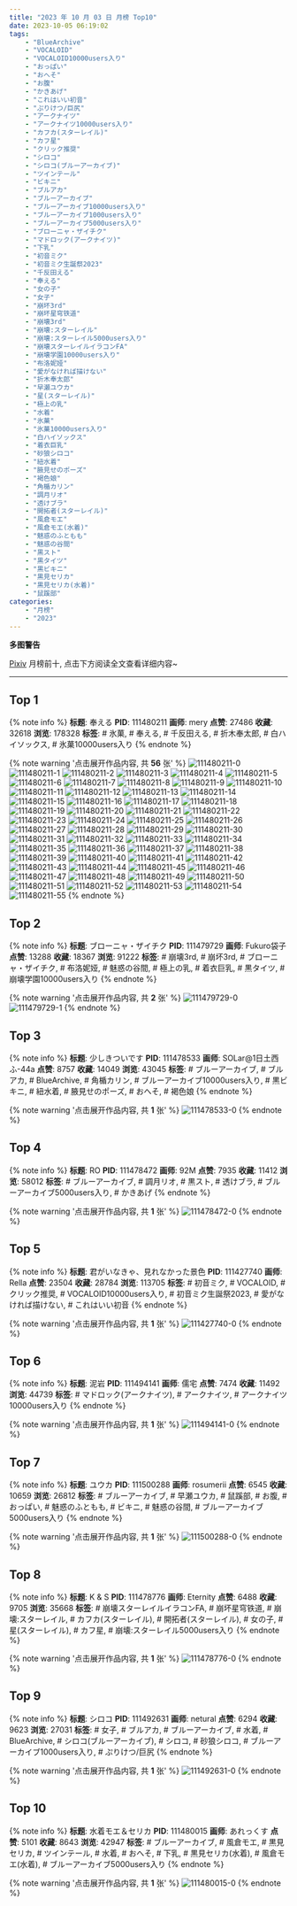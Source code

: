 ```yaml
---
title: "2023 年 10 月 03 日 月榜 Top10"
date: 2023-10-05 06:19:02
tags:
    - "BlueArchive"
    - "VOCALOID"
    - "VOCALOID10000users入り"
    - "おっぱい"
    - "おへそ"
    - "お腹"
    - "かきあげ"
    - "これはいい初音"
    - "ぷりけつ/巨尻"
    - "アークナイツ"
    - "アークナイツ10000users入り"
    - "カフカ(スターレイル)"
    - "カフ星"
    - "クリック推奨"
    - "シロコ"
    - "シロコ(ブルーアーカイブ)"
    - "ツインテール"
    - "ビキニ"
    - "ブルアカ"
    - "ブルーアーカイブ"
    - "ブルーアーカイブ10000users入り"
    - "ブルーアーカイブ1000users入り"
    - "ブルーアーカイブ5000users入り"
    - "ブローニャ・ザイチク"
    - "マドロック(アークナイツ)"
    - "下乳"
    - "初音ミク"
    - "初音ミク生誕祭2023"
    - "千反田える"
    - "奉える"
    - "女の子"
    - "女子"
    - "崩坏3rd"
    - "崩坏星穹铁道"
    - "崩壊3rd"
    - "崩壊:スターレイル"
    - "崩壊:スターレイル5000users入り"
    - "崩壊スターレイルイラコンFA"
    - "崩壊学園10000users入り"
    - "布洛妮娅"
    - "愛がなければ描けない"
    - "折木奉太郎"
    - "早瀬ユウカ"
    - "星(スターレイル)"
    - "極上の乳"
    - "水着"
    - "氷菓"
    - "氷菓10000users入り"
    - "白ハイソックス"
    - "着衣巨乳"
    - "砂狼シロコ"
    - "紐水着"
    - "腋見せのポーズ"
    - "褐色娘"
    - "角楯カリン"
    - "調月リオ"
    - "透けブラ"
    - "開拓者(スターレイル)"
    - "風倉モエ"
    - "風倉モエ(水着)"
    - "魅惑のふともも"
    - "魅惑の谷間"
    - "黒スト"
    - "黒タイツ"
    - "黒ビキニ"
    - "黒見セリカ"
    - "黒見セリカ(水着)"
    - "鼠蹊部"
categories:
    - "月榜"
    - "2023"
---
```


<i class="fa fa-triangle-exclamation"></i>**多图警告**<i class="fa fa-triangle-exclamation"></i>

[Pixiv](https://www.pixiv.net/) 月榜前十, 点击下方阅读全文查看详细内容~

<!-- more -->

---

## Top 1

{% note info %}
**标题**: 奉える
**PID**: 111480211 **画师**: mery
**点赞**: 27486 **收藏**: 32618 **浏览**: 178328
**标签**: # 氷菓, # 奉える, # 千反田える, # 折木奉太郎, # 白ハイソックス, # 氷菓10000users入り
{% endnote %}

{% note warning '点击展开作品内容, 共 **56** 张' %}
![111480211-0](https://i.pixiv.re/img-original/img/2023/09/06/00/46/45/111480211_p0.png)
![111480211-1](https://i.pixiv.re/img-original/img/2023/09/06/00/46/45/111480211_p1.png)
![111480211-2](https://i.pixiv.re/img-original/img/2023/09/06/00/46/45/111480211_p2.png)
![111480211-3](https://i.pixiv.re/img-original/img/2023/09/06/00/46/45/111480211_p3.png)
![111480211-4](https://i.pixiv.re/img-original/img/2023/09/06/00/46/45/111480211_p4.png)
![111480211-5](https://i.pixiv.re/img-original/img/2023/09/06/00/46/45/111480211_p5.png)
![111480211-6](https://i.pixiv.re/img-original/img/2023/09/06/00/46/45/111480211_p6.png)
![111480211-7](https://i.pixiv.re/img-original/img/2023/09/06/00/46/45/111480211_p7.png)
![111480211-8](https://i.pixiv.re/img-original/img/2023/09/06/00/46/45/111480211_p8.png)
![111480211-9](https://i.pixiv.re/img-original/img/2023/09/06/00/46/45/111480211_p9.png)
![111480211-10](https://i.pixiv.re/img-original/img/2023/09/06/00/46/45/111480211_p10.png)
![111480211-11](https://i.pixiv.re/img-original/img/2023/09/06/00/46/45/111480211_p11.png)
![111480211-12](https://i.pixiv.re/img-original/img/2023/09/06/00/46/45/111480211_p12.png)
![111480211-13](https://i.pixiv.re/img-original/img/2023/09/06/00/46/45/111480211_p13.png)
![111480211-14](https://i.pixiv.re/img-original/img/2023/09/06/00/46/45/111480211_p14.png)
![111480211-15](https://i.pixiv.re/img-original/img/2023/09/06/00/46/45/111480211_p15.png)
![111480211-16](https://i.pixiv.re/img-original/img/2023/09/06/00/46/45/111480211_p16.png)
![111480211-17](https://i.pixiv.re/img-original/img/2023/09/06/00/46/45/111480211_p17.png)
![111480211-18](https://i.pixiv.re/img-original/img/2023/09/06/00/46/45/111480211_p18.png)
![111480211-19](https://i.pixiv.re/img-original/img/2023/09/06/00/46/45/111480211_p19.png)
![111480211-20](https://i.pixiv.re/img-original/img/2023/09/06/00/46/45/111480211_p20.png)
![111480211-21](https://i.pixiv.re/img-original/img/2023/09/06/00/46/45/111480211_p21.png)
![111480211-22](https://i.pixiv.re/img-original/img/2023/09/06/00/46/45/111480211_p22.png)
![111480211-23](https://i.pixiv.re/img-original/img/2023/09/06/00/46/45/111480211_p23.png)
![111480211-24](https://i.pixiv.re/img-original/img/2023/09/06/00/46/45/111480211_p24.png)
![111480211-25](https://i.pixiv.re/img-original/img/2023/09/06/00/46/45/111480211_p25.png)
![111480211-26](https://i.pixiv.re/img-original/img/2023/09/06/00/46/45/111480211_p26.png)
![111480211-27](https://i.pixiv.re/img-original/img/2023/09/06/00/46/45/111480211_p27.png)
![111480211-28](https://i.pixiv.re/img-original/img/2023/09/06/00/46/45/111480211_p28.png)
![111480211-29](https://i.pixiv.re/img-original/img/2023/09/06/00/46/45/111480211_p29.png)
![111480211-30](https://i.pixiv.re/img-original/img/2023/09/06/00/46/45/111480211_p30.png)
![111480211-31](https://i.pixiv.re/img-original/img/2023/09/06/00/46/45/111480211_p31.png)
![111480211-32](https://i.pixiv.re/img-original/img/2023/09/06/00/46/45/111480211_p32.png)
![111480211-33](https://i.pixiv.re/img-original/img/2023/09/06/00/46/45/111480211_p33.png)
![111480211-34](https://i.pixiv.re/img-original/img/2023/09/06/00/46/45/111480211_p34.png)
![111480211-35](https://i.pixiv.re/img-original/img/2023/09/06/00/46/45/111480211_p35.png)
![111480211-36](https://i.pixiv.re/img-original/img/2023/09/06/00/46/45/111480211_p36.png)
![111480211-37](https://i.pixiv.re/img-original/img/2023/09/06/00/46/45/111480211_p37.png)
![111480211-38](https://i.pixiv.re/img-original/img/2023/09/06/00/46/45/111480211_p38.png)
![111480211-39](https://i.pixiv.re/img-original/img/2023/09/06/00/46/45/111480211_p39.png)
![111480211-40](https://i.pixiv.re/img-original/img/2023/09/06/00/46/45/111480211_p40.png)
![111480211-41](https://i.pixiv.re/img-original/img/2023/09/06/00/46/45/111480211_p41.png)
![111480211-42](https://i.pixiv.re/img-original/img/2023/09/06/00/46/45/111480211_p42.png)
![111480211-43](https://i.pixiv.re/img-original/img/2023/09/06/00/46/45/111480211_p43.png)
![111480211-44](https://i.pixiv.re/img-original/img/2023/09/06/00/46/45/111480211_p44.png)
![111480211-45](https://i.pixiv.re/img-original/img/2023/09/06/00/46/45/111480211_p45.png)
![111480211-46](https://i.pixiv.re/img-original/img/2023/09/06/00/46/45/111480211_p46.png)
![111480211-47](https://i.pixiv.re/img-original/img/2023/09/06/00/46/45/111480211_p47.png)
![111480211-48](https://i.pixiv.re/img-original/img/2023/09/06/00/46/45/111480211_p48.png)
![111480211-49](https://i.pixiv.re/img-original/img/2023/09/06/00/46/45/111480211_p49.png)
![111480211-50](https://i.pixiv.re/img-original/img/2023/09/06/00/46/45/111480211_p50.png)
![111480211-51](https://i.pixiv.re/img-original/img/2023/09/06/00/46/45/111480211_p51.png)
![111480211-52](https://i.pixiv.re/img-original/img/2023/09/06/00/46/45/111480211_p52.png)
![111480211-53](https://i.pixiv.re/img-original/img/2023/09/06/00/46/45/111480211_p53.png)
![111480211-54](https://i.pixiv.re/img-original/img/2023/09/06/00/46/45/111480211_p54.png)
![111480211-55](https://i.pixiv.re/img-original/img/2023/09/06/00/46/45/111480211_p55.png)
{% endnote %}

## Top 2

{% note info %}
**标题**: ブローニャ・ザイチク
**PID**: 111479729 **画师**: Fukuro袋子
**点赞**: 13288 **收藏**: 18367 **浏览**: 91222
**标签**: # 崩壊3rd, # 崩坏3rd, # ブローニャ・ザイチク, # 布洛妮娅, # 魅惑の谷間, # 極上の乳, # 着衣巨乳, # 黒タイツ, # 崩壊学園10000users入り
{% endnote %}

{% note warning '点击展开作品内容, 共 **2** 张' %}
![111479729-0](https://i.pixiv.re/img-original/img/2023/09/06/00/30/16/111479729_p0.jpg)
![111479729-1](https://i.pixiv.re/img-original/img/2023/09/06/00/30/16/111479729_p1.jpg)
{% endnote %}

## Top 3

{% note info %}
**标题**: 少しきついです
**PID**: 111478533 **画师**: SOLar@1日土西ふ-44a
**点赞**: 8757 **收藏**: 14049 **浏览**: 43045
**标签**: # ブルーアーカイブ, # ブルアカ, # BlueArchive, # 角楯カリン, # ブルーアーカイブ10000users入り, # 黒ビキニ, # 紐水着, # 腋見せのポーズ, # おへそ, # 褐色娘
{% endnote %}

{% note warning '点击展开作品内容, 共 **1** 张' %}
![111478533-0](https://i.pixiv.re/img-original/img/2023/09/06/00/00/41/111478533_p0.png)
{% endnote %}

## Top 4

{% note info %}
**标题**: RO
**PID**: 111478472 **画师**: 92M
**点赞**: 7935 **收藏**: 11412 **浏览**: 58012
**标签**: # ブルーアーカイブ, # 調月リオ, # 黒スト, # 透けブラ, # ブルーアーカイブ5000users入り, # かきあげ
{% endnote %}

{% note warning '点击展开作品内容, 共 **1** 张' %}
![111478472-0](https://i.pixiv.re/img-original/img/2023/09/06/00/00/19/111478472_p0.png)
{% endnote %}

## Top 5

{% note info %}
**标题**: 君がいなきゃ、見れなかった景色
**PID**: 111427740 **画师**: Rella
**点赞**: 23504 **收藏**: 28784 **浏览**: 113705
**标签**: # 初音ミク, # VOCALOID, # クリック推奨, # VOCALOID10000users入り, # 初音ミク生誕祭2023, # 愛がなければ描けない, # これはいい初音
{% endnote %}

{% note warning '点击展开作品内容, 共 **1** 张' %}
![111427740-0](https://i.pixiv.re/img-original/img/2023/09/04/00/39/17/111427740_p0.png)
{% endnote %}

## Top 6

{% note info %}
**标题**: 泥岩
**PID**: 111494141 **画师**: 儒宅
**点赞**: 7474 **收藏**: 11492 **浏览**: 44739
**标签**: # マドロック(アークナイツ), # アークナイツ, # アークナイツ10000users入り
{% endnote %}

{% note warning '点击展开作品内容, 共 **1** 张' %}
![111494141-0](https://i.pixiv.re/img-original/img/2023/09/06/18/00/07/111494141_p0.jpg)
{% endnote %}

## Top 7

{% note info %}
**标题**: ユウカ
**PID**: 111500288 **画师**: rosumerii
**点赞**: 6545 **收藏**: 10659 **浏览**: 26812
**标签**: # ブルーアーカイブ, # 早瀬ユウカ, # 鼠蹊部, # お腹, # おっぱい, # 魅惑のふともも, # ビキニ, # 魅惑の谷間, # ブルーアーカイブ5000users入り
{% endnote %}

{% note warning '点击展开作品内容, 共 **1** 张' %}
![111500288-0](https://i.pixiv.re/img-original/img/2023/09/06/21/53/22/111500288_p0.jpg)
{% endnote %}

## Top 8

{% note info %}
**标题**: K & S
**PID**: 111478776 **画师**: Eternity
**点赞**: 6488 **收藏**: 9705 **浏览**: 35668
**标签**: # 崩壊スターレイルイラコンFA, # 崩坏星穹铁道, # 崩壊:スターレイル, # カフカ(スターレイル), # 開拓者(スターレイル), # 女の子, # 星(スターレイル), # カフ星, # 崩壊:スターレイル5000users入り
{% endnote %}

{% note warning '点击展开作品内容, 共 **1** 张' %}
![111478776-0](https://i.pixiv.re/img-original/img/2023/09/06/00/03/09/111478776_p0.jpg)
{% endnote %}

## Top 9

{% note info %}
**标题**: シロコ
**PID**: 111492631 **画师**: netural
**点赞**: 6294 **收藏**: 9623 **浏览**: 27031
**标签**: # 女子, # ブルアカ, # ブルーアーカイブ, # 水着, # BlueArchive, # シロコ(ブルーアーカイブ), # シロコ, # 砂狼シロコ, # ブルーアーカイブ1000users入り, # ぷりけつ/巨尻
{% endnote %}

{% note warning '点击展开作品内容, 共 **1** 张' %}
![111492631-0](https://i.pixiv.re/img-original/img/2023/09/06/16/32/19/111492631_p0.png)
{% endnote %}

## Top 10

{% note info %}
**标题**: 水着モエ＆セリカ
**PID**: 111480015 **画师**: あれっくす
**点赞**: 5101 **收藏**: 8643 **浏览**: 42947
**标签**: # ブルーアーカイブ, # 風倉モエ, # 黒見セリカ, # ツインテール, # 水着, # おへそ, # 下乳, # 黒見セリカ(水着), # 風倉モエ(水着), # ブルーアーカイブ5000users入り
{% endnote %}

{% note warning '点击展开作品内容, 共 **1** 张' %}
![111480015-0](https://i.pixiv.re/img-original/img/2023/09/06/00/39/39/111480015_p0.jpg)
{% endnote %}
